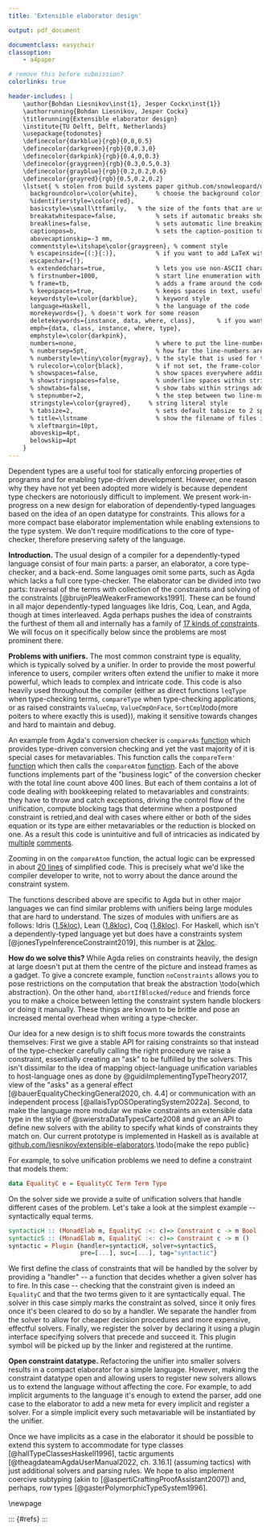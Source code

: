 ```yaml
---
title: 'Extensible elaborator design'

output: pdf_document

documentclass: easychair
classoption:
    - a4paper

# remove this before submission?
colorlinks: true

header-includes: |
    \author{Bohdan Liesnikov\inst{1}, Jesper Cockx\inst{1}}
    \authorrunning{Bohdan Liesnikov, Jesper Cockx}
    \titlerunning{Extensible elaborator design}
    \institute{TU Delft, Delft, Netherlands}
    \usepackage{todonotes}
    \definecolor{darkblue}{rgb}{0,0,0.5}
    \definecolor{darkgreen}{rgb}{0,0.3,0}
    \definecolor{darkpink}{rgb}{0.4,0,0.3}
    \definecolor{graygreen}{rgb}{0.3,0.5,0.3}
    \definecolor{grayblue}{rgb}{0.2,0.2,0.6}
    \definecolor{grayred}{rgb}{0.5,0.2,0.2}
    \lstset{ % stolen from build systems paper github.com/snowleopard/united/blob/main/paper/main.tex
      backgroundcolor=\color{white},     % choose the background color; you must add \usepackage{color} or \usepackage{xcolor}; should come as last argument
      %identifierstyle=\color{red},
      basicstyle=\small\ttfamily,   % the size of the fonts that are used for the code
      breakatwhitespace=false,           % sets if automatic breaks should only happen at whitespace
      breaklines=false,                  % sets automatic line breaking
      captionpos=b,                      % sets the caption-position to bottom
      abovecaptionskip=-3 mm,
      commentstyle=\itshape\color{graygreen}, % comment style
      % escapeinside={(:}{:)},           % if you want to add LaTeX within your code
      escapechar={!},
      % extendedchars=true,              % lets you use non-ASCII characters; for 8-bits encodings only, does not work with UTF-8
      % firstnumber=1000,                % start line enumeration with line 1000
      % frame=tb,                        % adds a frame around the code
      % keepspaces=true,                 % keeps spaces in text, useful for keeping indentation of code (possibly needs columns=flexible)
      keywordstyle=\color{darkblue},     % keyword style
      language=Haskell,                  % the language of the code
      morekeywords={}, % doesn't work for some reason
      deletekeywords={instance, data, where, class},      % if you want to delete keywords from the given language
      emph={data, class, instance, where, type},
      emphstyle=\color{darkpink},
      numbers=none,                      % where to put the line-numbers; possible values are (none, left, right)
      % numbersep=5pt,                   % how far the line-numbers are from the code
      % numberstyle=\tiny\color{mygray}, % the style that is used for the line-numbers
      % rulecolor=\color{black},         % if not set, the frame-color may be changed on line-breaks within not-black text (e.g. comments (green here))
      % showspaces=false,                % show spaces everywhere adding particular underscores; it overrides 'showstringspaces'
      % showstringspaces=false,          % underline spaces within strings only
      % showtabs=false,                  % show tabs within strings adding particular underscores
      % stepnumber=2,                    % the step between two line-numbers. If it's 1, each line will be numbered
      stringstyle=\color{grayred},     % string literal style
      % tabsize=2,                       % sets default tabsize to 2 spaces
      % title=\lstname                   % show the filename of files included with \lstinputlisting; also try caption instead of title
      % xleftmargin=10pt,
      aboveskip=4pt,
      belowskip=4pt
    }
---
```


Dependent types are a useful tool for statically enforcing properties of programs and for enabling type-driven development.
However, one reason why they have not yet been adopted more widely is because dependent type checkers are notoriously difficult to implement.
We present work-in-progress on a new design for elaboration of dependently-typed languages based on the idea of an open datatype for constraints.
This allows for a more compact base elaborator implementation while enabling extensions to the type system.
We don't require modifications to the core of type-checker, therefore preserving safety of the language.

**Introduction.**
The usual design of a compiler for a dependently-typed language consist of four main parts: a parser, an elaborator, a core type-checker, and a back-end.
Some languages omit some parts, such as Agda which lacks a full core type-checker.
The elaborator can be divided into two parts: traversal of the terms with collection of the constraints and solving of the constraints [@bruijnPleaWeakerFrameworks1991].
These can be found in all major dependently-typed languages like Idris, Coq, Lean, and Agda, though at times interleaved.
Agda perhaps pushes the idea of constraints the furthest of them all and internally has a family of [17 kinds of constraints](https://github.com/agda/agda/blob/v2.6.2.2/src/full/Agda/TypeChecking/Monad/Base.hs#L1064-L1092).
We will focus on it specifically below since the problems are most prominent there.

**Problems with unifiers.**
The most common constraint type is equality, which is typically solved by a unifier.
In order to provide the most powerful inference to users, compiler writers often extend the unifier to make it more powerful, which leads to complex and intricate code.
This code is also heavily used throughout the compiler (either as direct functions `leqType` when type-checking terms, `compareType` when type-checking applications, or as raised constraints `ValueCmp`, `ValueCmpOnFace`, `SortCmp`\todo{more poiters to where exactly this is used}), making it sensitive towards changes and hard to maintain and debug.

An example from Agda's conversion checker is `compareAs` [function](https://github.com/agda/agda/blob/v2.6.2.2/src/full/Agda/TypeChecking/Conversion.hs#L146-L218) which provides type-driven conversion checking and yet the vast majority of it is special cases for metavariables.
This function calls the `compareTerm'` [function](https://github.com/agda/agda/blob/v2.6.2.2/src/full/Agda/TypeChecking/Conversion.hs#L255-L386) which then calls the `compareAtom` [function](https://github.com/agda/agda/blob/v2.6.2.2/src/full/Agda/TypeChecking/Conversion.hs#L419-L675).
Each of the above functions implements part of the "business logic" of the conversion checker with the total line count above 400 lines.
But each of them contains a lot of code dealing with bookkeeping related to metavariables and constraints: they have to throw and catch exceptions, driving the control flow of the unification, compute blocking tags that determine when a postponed constraint is retried,and deal with cases where either or both of the sides equation or its type are either metavariables or the reduction is blocked on one.
As a result this code is unintuitive and full of intricacies as indicated by [multiple](https://github.com/agda/agda/blob/v2.6.2.2/src/full/Agda/TypeChecking/Conversion.hs#L430-L431) [comments](https://github.com/agda/agda/blob/v2.6.2.2/src/full/Agda/TypeChecking/Conversion.hs#L521-L529).

Zooming in on the `compareAtom` function, the actual logic can be expressed in about [20 lines](https://github.com/agda/agda/blob/v2.6.2.2/src/full/Agda/TypeChecking/Conversion.hs#L530-L579) of simplified code.
This is precisely what we'd like the compiler developer to write, not to worry about the dance around the constraint system.

The functions described above are specific to Agda but in other major languages we can find similar problems with unifiers being large modules that are hard to understand.
The sizes of modules with unifiers are as follows: Idris ([1.5kloc](https://github.com/idris-lang/Idris2/blob/542ebeae97ed8b35ca1c987a56a61e98d4291a75/src/Core/Unify.idr#L1392-L1430)), Lean ([1.8kloc](https://github.com/leanprover/lean4/blob/75252d2b85df8cb9231020a556a70f6d736e7ee5/src/Lean/Meta/ExprDefEq.lean)), Coq ([1.8kloc](https://github.com/coq/coq/blob/155688103c43f578a8aef464bf0cb9a76acd269e/pretyping/evarconv.mli)).
For Haskell, which isn't a dependently-typed language yet but does have a constraints system [@jonesTypeInferenceConstraint2019], this number is at [2kloc](https://gitlab.haskell.org/ghc/ghc/-/blob/2f97c86151d7eed115ddcbdee1842684aed63176/compiler/GHC/Core/Unify.hs).

**How do we solve this?**
While Agda relies on constraints heavily, the design at large doesn't put at them the centre of the picture and instead frames as a gadget.
To give a concrete example, function `noConstraints` allows you to pose restrictions on the computation that break the abstraction \todo{which abstraction}.
On the other hand, `abortIfBlocked`/`reduce` and friends force you to make a choice between letting the constraint system handle blockers or doing it manually.
These things are known to be brittle and pose an increased mental overhead when writing a type-checker.

Our idea for a new design is to shift focus more towards the constraints themselves:
First we give a stable API for raising constraints so that instead of the type-checker carefully calling the right procedure we raise a constraint, essentially creating an "ask" to be fulfilled by the solvers. This isn't dissimilar to the idea of mapping object-language unification variables to host-language ones as done by @guidiImplementingTypeTheory2017, view of the "asks" as a general effect [@bauerEqualityCheckingGeneral2020, ch. 4.4] or communication with an independent process [@allaisTypOSOperatingSystem2022a].
Second, to make the language more modular we make constraints an extensible data type in the style of @swierstraDataTypesCarte2008 and give an API to define new solvers with the ability to specify what kinds of constraints they match on.
Our current prototype is implemented in Haskell as is available at [github.com/liesnikov/extensible-elaborators](https://github.com/liesnikov/extensible-elaborators).\todo{make the repo public}

For example, to solve unification problems we need to define a constraint that models them:
```haskell
data EqualityC e = EqualityCC Term Term Type
```

On the solver side we provide a suite of unification solvers that handle different cases of the problem.
Let's take a look at the simplest example -- syntactically equal terms.
``` haskell
syntacticH :: (MonadElab m, EqualityC :<: c)=> Constraint c -> m Bool
syntacticS :: (MonadElab m, EqualityC :<: c)=> Constraint c -> m ()
syntactic = Plugin {handler=syntacticH, solver=syntacticS,
                    pre=[...], suc=[...], tag="syntactic"}
```

We first define the class of constraints that will be handled by the solver by providing a "handler" -- a function that decides whether a given solver has to fire.
In this case -- checking that the constraint given is indeed an `EqualityC` and that the two terms given to it are syntactically equal.
The solver in this case simply marks the constraint as solved, since it only fires once it's been cleared to do so by a handler.
We separate the handler from the solver to allow for cheaper decision procedures and more expensive, effectful solvers.
Finally, we register the solver by declaring it using a plugin interface specifying solvers that precede and succeed it.
This plugin symbol will be picked up by the linker and registered at the runtime.

**Open constraint datatype.**
Refactoring the unifier into smaller solvers results in a compact elaborator for a simple language.
However, making the constraint datatype open and allowing users to register new solvers allows us to extend the language without affecting the core.
For example, to add implicit arguments to the language it's enough to extend the parser, add one case to the elaborator to add a new meta for every implicit and register a solver.
For a simple implicit every such metavariable will be instantiated by the unifier.

Once we have implicits as a case in the elaborator it should be possible to extend this system to accommodate for type classes [@hallTypeClassesHaskell1996], tactic arguments [@theagdateamAgdaUserManual2022, ch. 3.16.1] (assuming tactics) with just additional solvers and parsing rules.
We hope to also implement coercive subtyping (akin to [@aspertiCraftingProofAssistant2007]) and, perhaps, row types [@gasterPolymorphicTypeSystem1996].

\newpage

::: {#refs}
:::

<!---
Local Variables:
eval: (progn (olivetti-mode 't) (flyspell-mode 't) (flyspell-buffer)) ;; because it looks better this way!
reftex-default-bibliography: ("/home/bohdan/delft/extended-elab/extended-elab/abstract/bib.bib") ;; add reftex support
End:
-->
